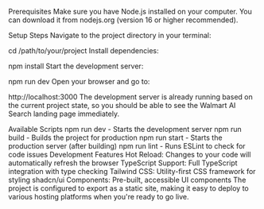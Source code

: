 Prerequisites
Make sure you have Node.js installed on your computer. You can download it from nodejs.org (version 16 or higher recommended).

Setup Steps
Navigate to the project directory in your terminal:


cd /path/to/your/project
Install dependencies:


npm install
Start the development server:


npm run dev
Open your browser and go to:


http://localhost:3000
The development server is already running based on the current project state, so you should be able to see the Walmart AI Search landing page immediately.

Available Scripts
npm run dev - Starts the development server
npm run build - Builds the project for production
npm run start - Starts the production server (after building)
npm run lint - Runs ESLint to check for code issues
Development Features
Hot Reload: Changes to your code will automatically refresh the browser
TypeScript Support: Full TypeScript integration with type checking
Tailwind CSS: Utility-first CSS framework for styling
shadcn/ui Components: Pre-built, accessible UI components
The project is configured to export as a static site, making it easy to deploy to various hosting platforms when you're ready to go live.